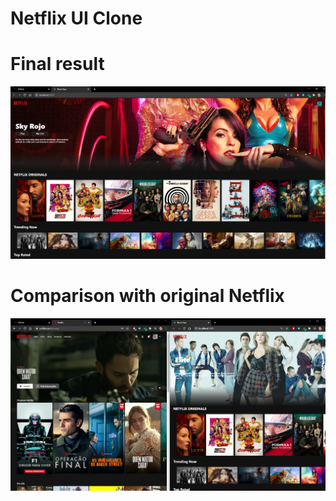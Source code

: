 # Netflix UI Clone

# Final result
![](https://github.com/alrtas/UI-Clones/blob/main/Netflix/complete.PNG)

# Comparison with original Netflix
![](https://github.com/alrtas/UI-Clones/blob/main/Netflix/compare.PNG)
